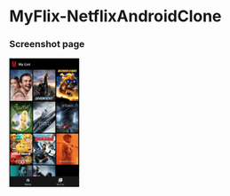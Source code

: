 # MyFlix-NetflixAndroidClone

### Screenshot page
<p align="left">
<img src="https://github.com/Abdurrahmanjun/MyFlix-NetflixAndroidClone/blob/main/screenshot/Screen%20Shot%202022-09-25%20at%2012.28.22.png" height="50%" width="25%"/>
</p>
